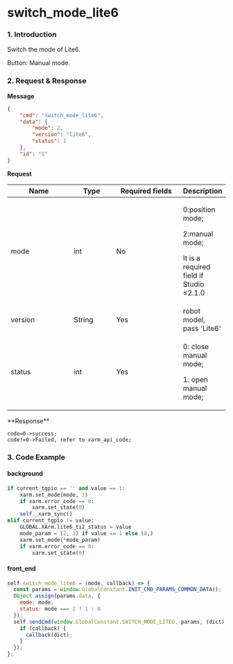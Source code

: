 # switch\_mode\_lite6

### 1. Introduction

Switch the mode of Lite6.

Button: Manual mode.

### 2. Request & Response

**Message**

```json
{
    "cmd": "switch_mode_lite6",
    "data": {
        "mode": 2,
        "version": "lite6",
        "status": 1
    },
    "id": "1"
}
```
**Request**

<table data-full-width="true"><thead><tr><th width="136">Name</th><th width="85">Type</th><th width="144">Required fields</th><th>Description</th></tr></thead><tbody><tr><td>mode</td><td>int</td><td>No</td><td><p>0:position mode;</p><p>2:manual mode; </p><p>It is a required field if Studio ≤2.1.0</p></td></tr><tr><td>version</td><td>String</td><td>Yes</td><td>robot model, pass 'Lite6'</td></tr><tr><td>status</td><td>int</td><td>Yes</td><td><p>0: close manual mode; </p><p>1: open manual mode;</p></td></tr></tbody></table>
**Response**

```
code=0->success;
code!=0->Failed, refer to xarm_api_code;
```


### 3. Code Example

#### background

```python
if current_tgpio == '' and value == 1:
    xarm.set_mode(mode, 1)
    if xarm.error_code == 0:
        xarm.set_state(0)
    self._xarm_sync()
elif current_tgpio != value:
    GLOBAL.XArm.lite6_ti2_status = value
    mode_param = (2, 1) if value == 1 else (0,)
    xarm.set_mode(*mode_param)
    if xarm.error_code == 0:
        xarm.set_state(0)
```

#### front\_end

```javascript
self.switch_mode_lite6 = (mode, callback) => {
  const params = window.GlobalConstant.INIT_CMD_PARAMS_COMMON_DATA();
  Object.assign(params.data, {
    mode: mode,
    status: mode === 2 ? 1 : 0
  });
  self.sendCmd(window.GlobalConstant.SWITCH_MODE_LITE6, params, (dict) => {
    if (callback) {
      callback(dict);
    }
  });
};
```
